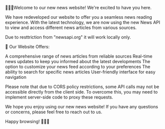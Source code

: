 🎉🎉🎉Welcome to our new news website! We're excited to have you here.

We have redeveloped our website to offer you a seamless news reading experience. With the latest technology, we are now using the new News API to view and access different news articles from various sources.

Due to resttriction from "newsapi.org" it will work locally only.

📰 Our Website Offers:

A comprehensive range of news articles from reliable sources
Real-time news updates to keep you informed about the latest developments
The option to customize your news feed according to your preferences
The ability to search for specific news articles
User-friendly interface for easy navigation

Please note that due to CORS policy restrictions, some API calls may not be accessible directly from the client side. To overcome this, you may need to implement server-side code to proxy these requests.

We hope you enjoy using our new news website! If you have any questions or concerns, please feel free to reach out to us.

Happy browsing! 🎉🎉🎉
